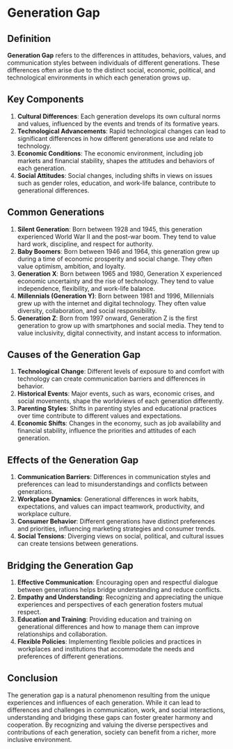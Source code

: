 # Generation Gap

## Definition
**Generation Gap** refers to the differences in attitudes, behaviors, values, and communication styles between individuals of different generations. These differences often arise due to the distinct social, economic, political, and technological environments in which each generation grows up.

## Key Components
1. **Cultural Differences**: Each generation develops its own cultural norms and values, influenced by the events and trends of its formative years.
2. **Technological Advancements**: Rapid technological changes can lead to significant differences in how different generations use and relate to technology.
3. **Economic Conditions**: The economic environment, including job markets and financial stability, shapes the attitudes and behaviors of each generation.
4. **Social Attitudes**: Social changes, including shifts in views on issues such as gender roles, education, and work-life balance, contribute to generational differences.

## Common Generations
1. **Silent Generation**: Born between 1928 and 1945, this generation experienced World War II and the post-war boom. They tend to value hard work, discipline, and respect for authority.
2. **Baby Boomers**: Born between 1946 and 1964, this generation grew up during a time of economic prosperity and social change. They often value optimism, ambition, and loyalty.
3. **Generation X**: Born between 1965 and 1980, Generation X experienced economic uncertainty and the rise of technology. They tend to value independence, flexibility, and work-life balance.
4. **Millennials (Generation Y)**: Born between 1981 and 1996, Millennials grew up with the internet and digital technology. They often value diversity, collaboration, and social responsibility.
5. **Generation Z**: Born from 1997 onward, Generation Z is the first generation to grow up with smartphones and social media. They tend to value inclusivity, digital connectivity, and instant access to information.

## Causes of the Generation Gap
1. **Technological Change**: Different levels of exposure to and comfort with technology can create communication barriers and differences in behavior.
2. **Historical Events**: Major events, such as wars, economic crises, and social movements, shape the worldviews of each generation differently.
3. **Parenting Styles**: Shifts in parenting styles and educational practices over time contribute to different values and expectations.
4. **Economic Shifts**: Changes in the economy, such as job availability and financial stability, influence the priorities and attitudes of each generation.

## Effects of the Generation Gap
1. **Communication Barriers**: Differences in communication styles and preferences can lead to misunderstandings and conflicts between generations.
2. **Workplace Dynamics**: Generational differences in work habits, expectations, and values can impact teamwork, productivity, and workplace culture.
3. **Consumer Behavior**: Different generations have distinct preferences and priorities, influencing marketing strategies and consumer trends.
4. **Social Tensions**: Diverging views on social, political, and cultural issues can create tensions between generations.

## Bridging the Generation Gap
1. **Effective Communication**: Encouraging open and respectful dialogue between generations helps bridge understanding and reduce conflicts.
2. **Empathy and Understanding**: Recognizing and appreciating the unique experiences and perspectives of each generation fosters mutual respect.
3. **Education and Training**: Providing education and training on generational differences and how to manage them can improve relationships and collaboration.
4. **Flexible Policies**: Implementing flexible policies and practices in workplaces and institutions that accommodate the needs and preferences of different generations.

## Conclusion
The generation gap is a natural phenomenon resulting from the unique experiences and influences of each generation. While it can lead to differences and challenges in communication, work, and social interactions, understanding and bridging these gaps can foster greater harmony and cooperation. By recognizing and valuing the diverse perspectives and contributions of each generation, society can benefit from a richer, more inclusive environment.
